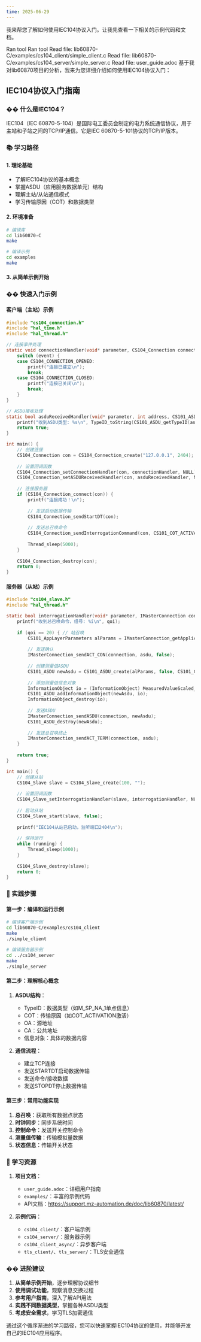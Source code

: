 ```yaml
---
time: 2025-06-29
---
```

我来帮您了解如何使用IEC104协议入门。让我先查看一下相关的示例代码和文档。

Ran tool
Ran tool
Read file: lib60870-C/examples/cs104_client/simple_client.c
Read file: lib60870-C/examples/cs104_server/simple_server.c
Read file: user_guide.adoc
基于我对lib60870项目的分析，我来为您详细介绍如何使用IEC104协议入门：

## IEC104协议入门指南

### �� 什么是IEC104？

IEC104（IEC 60870-5-104）是国际电工委员会制定的电力系统通信协议，用于主站和子站之间的TCP/IP通信。它是IEC 60870-5-101协议的TCP/IP版本。

### 📚 学习路径

#### 1. **理论基础**
- 了解IEC104协议的基本概念
- 掌握ASDU（应用服务数据单元）结构
- 理解主站/从站通信模式
- 学习传输原因（COT）和数据类型

#### 2. **环境准备**
```bash
# 编译库
cd lib60870-C
make

# 编译示例
cd examples
make
```

#### 3. **从简单示例开始**

### �� 快速入门示例

#### **客户端（主站）示例**
```c
#include "cs104_connection.h"
#include "hal_time.h"
#include "hal_thread.h"

// 连接事件处理
static void connectionHandler(void* parameter, CS104_Connection connection, CS104_ConnectionEvent event) {
    switch (event) {
    case CS104_CONNECTION_OPENED:
        printf("连接已建立\n");
        break;
    case CS104_CONNECTION_CLOSED:
        printf("连接已关闭\n");
        break;
    }
}

// ASDU接收处理
static bool asduReceivedHandler(void* parameter, int address, CS101_ASDU asdu) {
    printf("收到ASDU类型: %s\n", TypeID_toString(CS101_ASDU_getTypeID(asdu)));
    return true;
}

int main() {
    // 创建连接
    CS104_Connection con = CS104_Connection_create("127.0.0.1", 2404);
    
    // 设置回调函数
    CS104_Connection_setConnectionHandler(con, connectionHandler, NULL);
    CS104_Connection_setASDUReceivedHandler(con, asduReceivedHandler, NULL);
    
    // 连接服务器
    if (CS104_Connection_connect(con)) {
        printf("连接成功！\n");
        
        // 发送启动数据传输
        CS104_Connection_sendStartDT(con);
        
        // 发送总召唤命令
        CS104_Connection_sendInterrogationCommand(con, CS101_COT_ACTIVATION, 1, IEC60870_QOI_STATION);
        
        Thread_sleep(5000);
    }
    
    CS104_Connection_destroy(con);
    return 0;
}
```

#### **服务器（从站）示例**
```c
#include "cs104_slave.h"
#include "hal_thread.h"

static bool interrogationHandler(void* parameter, IMasterConnection connection, CS101_ASDU asdu, uint8_t qoi) {
    printf("收到总召唤命令，组号: %i\n", qoi);
    
    if (qoi == 20) { // 站召唤
        CS101_AppLayerParameters alParams = IMasterConnection_getApplicationLayerParameters(connection);
        
        // 发送确认
        IMasterConnection_sendACT_CON(connection, asdu, false);
        
        // 创建测量值ASDU
        CS101_ASDU newAsdu = CS101_ASDU_create(alParams, false, CS101_COT_INTERROGATED_BY_STATION, 0, 1, false, false);
        
        // 添加测量值信息对象
        InformationObject io = (InformationObject) MeasuredValueScaled_create(NULL, 100, 1234, IEC60870_QUALITY_GOOD);
        CS101_ASDU_addInformationObject(newAsdu, io);
        InformationObject_destroy(io);
        
        // 发送ASDU
        IMasterConnection_sendASDU(connection, newAsdu);
        CS101_ASDU_destroy(newAsdu);
        
        // 发送总召唤终止
        IMasterConnection_sendACT_TERM(connection, asdu);
    }
    
    return true;
}

int main() {
    // 创建从站
    CS104_Slave slave = CS104_Slave_create(100, "");
    
    // 设置回调函数
    CS104_Slave_setInterrogationHandler(slave, interrogationHandler, NULL);
    
    // 启动从站
    CS104_Slave_start(slave, false);
    
    printf("IEC104从站已启动，监听端口2404\n");
    
    // 保持运行
    while (running) {
        Thread_sleep(1000);
    }
    
    CS104_Slave_destroy(slave);
    return 0;
}
```

### 🚀 实践步骤

#### **第一步：编译和运行示例**
```bash
# 编译客户端示例
cd lib60870-C/examples/cs104_client
make
./simple_client

# 编译服务器示例  
cd ../cs104_server
make
./simple_server
```

#### **第二步：理解核心概念**

1. **ASDU结构**：
   - TypeID：数据类型（如M_SP_NA_1单点信息）
   - COT：传输原因（如COT_ACTIVATION激活）
   - OA：源地址
   - CA：公共地址
   - 信息对象：具体的数据内容

2. **通信流程**：
   - 建立TCP连接
   - 发送STARTDT启动数据传输
   - 发送命令/接收数据
   - 发送STOPDT停止数据传输

#### **第三步：常用功能实现**

1. **总召唤**：获取所有数据点状态
2. **时钟同步**：同步系统时间
3. **控制命令**：发送开关控制命令
4. **测量值传输**：传输模拟量数据
5. **状态信息**：传输开关状态

### 📖 学习资源

1. **项目文档**：
   - `user_guide.adoc`：详细用户指南
   - `examples/`：丰富的示例代码
   - API文档：https://support.mz-automation.de/doc/lib60870/latest/

2. **示例代码**：
   - `cs104_client/`：客户端示例
   - `cs104_server/`：服务器示例
   - `cs104_client_async/`：异步客户端
   - `tls_client/`、`tls_server/`：TLS安全通信

### �� 进阶建议

1. **从简单示例开始**，逐步理解协议细节
2. **使用调试功能**，观察消息交换过程
3. **参考用户指南**，深入了解API用法
4. **实践不同数据类型**，掌握各种ASDU类型
5. **考虑安全需求**，学习TLS加密通信

通过这个循序渐进的学习路径，您可以快速掌握IEC104协议的使用，并能够开发自己的IEC104应用程序。